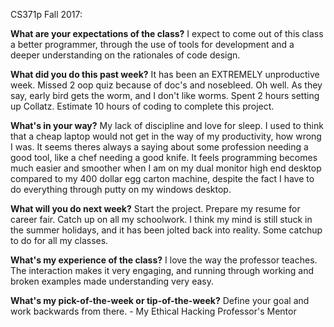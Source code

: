 CS371p Fall 2017: <Alexander Ng>

**What are your expectations of the class?**
I expect to come out of this class a better programmer, through the use of tools for development and a deeper understanding on the rationales of code design. 

**What did you do this past week?**
It has been an EXTREMELY unproductive week. Missed 2 oop quiz because of doc's and nosebleed. Oh well. As they say, early bird gets the worm, and I don't like worms. Spent 2 hours setting up Collatz. Estimate 10 hours of coding to complete this project.

**What's in your way?**
My lack of discipline and love for sleep. I used to think that a cheap laptop would not get in the way of my productivity, how wrong I was. It seems theres always a saying about some profession needing a good tool, like a chef needing a good knife. It feels programming becomes much easier and smoother when I am on my dual monitor high end desktop compared to my 400 dollar egg carton machine, despite the fact I have to do everything through putty on my windows desktop. 

**What will you do next week?**
Start the project. Prepare my resume for career fair. Catch up on all my schoolwork. I think my mind is still stuck in the summer holidays, and it has been jolted back into reality. Some catchup to do for all my classes.

**What's my experience of the class?**
I love the way the professor teaches. The interaction makes it very engaging, and running through working and broken examples made understanding very easy.

**What's my pick-of-the-week or tip-of-the-week?**
Define your goal and work backwards from there. - My Ethical Hacking Professor's
Mentor

